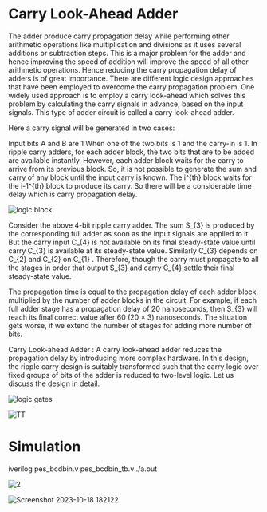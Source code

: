 # Carry Look-Ahead Adder

The adder produce carry propagation delay while performing other arithmetic operations like multiplication and divisions as it uses several additions or subtraction steps. This is a major problem for the adder and hence improving the speed of addition will improve the speed of all other arithmetic operations. Hence reducing the carry propagation delay of adders is of great importance. There are different logic design approaches that have been employed to overcome the carry propagation problem. One widely used approach is to employ a carry look-ahead which solves this problem by calculating the carry signals in advance, based on the input signals. This type of adder circuit is called a carry look-ahead adder.

Here a carry signal will be generated in two cases:

Input bits A and B are 1
When one of the two bits is 1 and the carry-in is 1.
In ripple carry adders, for each adder block, the two bits that are to be added are available instantly. However, each adder block waits for the carry to arrive from its previous block. So, it is not possible to generate the sum and carry of any block until the input carry is known. The i^{th}     block waits for the i-1^{th}     block to produce its carry. So there will be a considerable time delay which is carry propagation delay. 


![logic block](https://github.com/madhumadhu1318/pes_cla_adder/assets/90201844/0e59aeaf-63eb-4a22-be10-4663b663c3c6)


Consider the above 4-bit ripple carry adder. The sum S_{3}     is produced by the corresponding full adder as soon as the input signals are applied to it. But the carry input C_{4}     is not available on its final steady-state value until carry C_{3}     is available at its steady-state value. Similarly C_{3}     depends on C_{2}     and C_{2}     on C_{1}     . Therefore, though the carry must propagate to all the stages in order that output S_{3}     and carry C_{4}     settle their final steady-state value. 

The propagation time is equal to the propagation delay of each adder block, multiplied by the number of adder blocks in the circuit. For example, if each full adder stage has a propagation delay of 20 nanoseconds, then S_{3}     will reach its final correct value after 60 (20 × 3) nanoseconds. The situation gets worse, if we extend the number of stages for adding more number of bits. 

Carry Look-ahead Adder : 
A carry look-ahead adder reduces the propagation delay by introducing more complex hardware. In this design, the ripple carry design is suitably transformed such that the carry logic over fixed groups of bits of the adder is reduced to two-level logic. Let us discuss the design in detail. 


![logic gates](https://github.com/madhumadhu1318/pes_cla_adder/assets/90201844/3690520b-9d16-42b7-8ca6-4a2a68eee27a)

![TT](https://github.com/madhumadhu1318/pes_cla_adder/assets/90201844/263e7168-2971-47e7-9b68-630c1cb8d886)


# Simulation
iverilog pes_bcdbin.v pes_bcdbin_tb.v
./a.out


![2](https://github.com/madhumadhu1318/pes_cla_adder/assets/90201844/80e777da-ac96-4816-858d-b8f629630674)


![Screenshot 2023-10-18 182122](https://github.com/madhumadhu1318/pes_cla_adder/assets/90201844/d4ba3e61-cc6d-4864-9202-83b1babd5636)
















